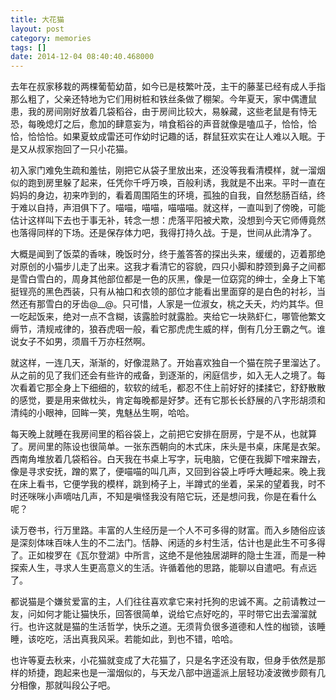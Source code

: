 ```yaml
---
title: 大花猫
layout: post
category: memories
tags: []
date: 2014-12-04 08:40:40.468000
---
```



   去年在叔家移栽的两棵葡萄幼苗，如今已是枝繁叶茂，主干的藤茎已经有成人手指那么粗了，父亲还特地为它们用树桩和铁丝条做了棚架。今年夏天，家中偶遭鼠患，我的房间刚好放着几袋稻谷，由于房间比较大，易躲藏，这些老鼠是有恃无恐，每晚熄灯之后，愈加的肆意妄为，啃食稻谷的声音就像是嗑瓜子，恰恰，恰恰，恰恰恰。如果夏蚊成雷还可作幼时记趣的话，群鼠狂欢实在让人难以入眠。于是又从叔家抱回了一只小花猫。
   
   初入家门难免生疏和羞怯，刚把它从袋子里放出来，还没等我看清模样，就一溜烟似的跑到房里躲了起来，任凭你千呼万唤，百般利诱，我就是不出来。平时一直在妈妈的身边，初来咋到的，看着周围陌生的环境，孤独的自我，自然愁肠百结，终于难以自持，声泪俱下了。喵喵，喵喵，喵喵喵。就这样，一直叫到了傍晚，可能估计这样叫下去也于事无补，转念一想：虎落平阳被犬欺，没想到今天它师傅竟然也落得同样的下场。还是保存体力吧，我得打持久战。于是，世间从此清净了。
   
   大概是闻到了饭菜的香味，晚饭时分，终于羞答答的探出头来，缓缓的，迈着那绝对原创的小猫步儿走了出来。这我才看清它的容貌，四只小脚和脖颈到鼻子之间都是雪白雪白的，周身其他部位都是一色的灰黑，像是一位窈窕的绅士，全身上下笔挺锃亮的黑色西装，只有从袖口和衣领的部位才能看出里面穿的是白色的衬衫，当然还有那雪白的牙齿@__@。只可惜，人家是一位淑女，桃之夭夭，灼灼其华。但一吃起饭来，绝对一点不含糊，该露脸时就露脸。夹给它一块熟虾仁，哪管他繁文缛节，清规戒律的，狼吞虎咽一般，看它那虎虎生威的样，倒有几分王霸之气。谁说女子不如男，须眉千万亦枉然啊。
   
   就这样，一连几天，渐渐的，好像混熟了。开始喜欢独自一个猫在院子里溜达了。从之前的见了我们还会有些许的戒备，到逐渐的，闲庭信步，如入无人之境了。每次看着它那全身上下细细的，软软的绒毛，都忍不住上前好好的揉揉它，舒舒散散的感觉，要是用来做枕头，肯定每晚都是好梦。还有它那长长舒展的八字形胡须和清纯的小眼神，回眸一笑，鬼魅丛生啊，哈哈。
   
   每天晚上就睡在我房间里的稻谷袋上，之前把它安排在厨房，宁是不从，也就算了。房间里的陈设也很简单。一张东西朝向的木式床，床头是书桌，床尾是衣架。西南角堆放着几袋稻谷。白天我在书桌上写字，玩电脑，它便在我脚下噌来蹭去，像是寻求安抚，蹭的累了，便喵喵的叫几声，又回到谷袋上呼呼大睡起来。晚上我在床上看书，它便学我的模样，跳到椅子上，半蹲式的坐着，呆呆的望着我，时不时还咪咪小声嘀咕几声，不知是嗔怪我没有陪它玩，还是想问我，你是在看什么呢？
   
   读万卷书，行万里路。丰富的人生经历是一个人不可多得的财富。而入乡随俗应该是深刻体味百味人生的不二法门。恬静、闲适的乡村生活，估计也是此生不可多得了。正如梭罗在《瓦尔登湖》中所言，这绝不是他独居湖畔的隐士生涯，而是一种探索人生，寻求人生更高意义的生活。许循着他的思路，能聊以自遣吧。有点远了。
   
   都说猫是个嫌贫爱富的主，人们往往喜欢拿它来衬托狗的忠诚不离。之前请教过一友，问如何才能让猫快乐，回答很简单，说给它点好吃的，平时带它出去溜溜就行。也许这就是猫的生活哲学，快乐之道。无须背负很多道德和人性的枷锁，该睡睡，该吃吃，活出真我风采。若能如此，到也不错，哈哈。    
   
   也许等夏去秋来，小花猫就变成了大花猫了，只是名字还没有取，但身手依然是那样的矫捷，跑起来也是一溜烟似的，与天龙八部中逍遥派上层轻功凌波微步颇有几分相像，那就叫段公子吧。

